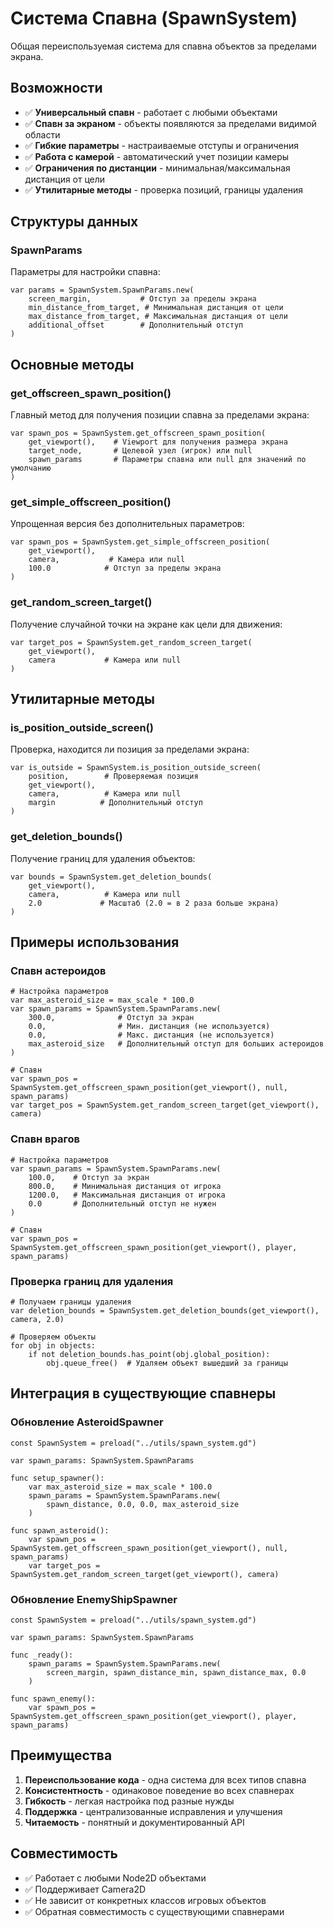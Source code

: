 # Система Спавна (SpawnSystem)

Общая переиспользуемая система для спавна объектов за пределами экрана.

## Возможности

- ✅ **Универсальный спавн** - работает с любыми объектами
- ✅ **Спавн за экраном** - объекты появляются за пределами видимой области
- ✅ **Гибкие параметры** - настраиваемые отступы и ограничения
- ✅ **Работа с камерой** - автоматический учет позиции камеры
- ✅ **Ограничения по дистанции** - минимальная/максимальная дистанция от цели
- ✅ **Утилитарные методы** - проверка позиций, границы удаления

## Структуры данных

### SpawnParams

Параметры для настройки спавна:

```gdscript
var params = SpawnSystem.SpawnParams.new(
    screen_margin,           # Отступ за пределы экрана
    min_distance_from_target, # Минимальная дистанция от цели
    max_distance_from_target, # Максимальная дистанция от цели
    additional_offset        # Дополнительный отступ
)
```

## Основные методы

### get_offscreen_spawn_position()

Главный метод для получения позиции спавна за пределами экрана:

```gdscript
var spawn_pos = SpawnSystem.get_offscreen_spawn_position(
    get_viewport(),    # Viewport для получения размера экрана
    target_node,       # Целевой узел (игрок) или null
    spawn_params       # Параметры спавна или null для значений по умолчанию
)
```

### get_simple_offscreen_position()

Упрощенная версия без дополнительных параметров:

```gdscript
var spawn_pos = SpawnSystem.get_simple_offscreen_position(
    get_viewport(),
    camera,           # Камера или null
    100.0            # Отступ за пределы экрана
)
```

### get_random_screen_target()

Получение случайной точки на экране как цели для движения:

```gdscript
var target_pos = SpawnSystem.get_random_screen_target(
    get_viewport(),
    camera           # Камера или null
)
```

## Утилитарные методы

### is_position_outside_screen()

Проверка, находится ли позиция за пределами экрана:

```gdscript
var is_outside = SpawnSystem.is_position_outside_screen(
    position,        # Проверяемая позиция
    get_viewport(),
    camera,          # Камера или null
    margin          # Дополнительный отступ
)
```

### get_deletion_bounds()

Получение границ для удаления объектов:

```gdscript
var bounds = SpawnSystem.get_deletion_bounds(
    get_viewport(),
    camera,          # Камера или null
    2.0             # Масштаб (2.0 = в 2 раза больше экрана)
)
```

## Примеры использования

### Спавн астероидов

```gdscript
# Настройка параметров
var max_asteroid_size = max_scale * 100.0
var spawn_params = SpawnSystem.SpawnParams.new(
    300.0,              # Отступ за экран
    0.0,                # Мин. дистанция (не используется)
    0.0,                # Макс. дистанция (не используется)
    max_asteroid_size   # Дополнительный отступ для больших астероидов
)

# Спавн
var spawn_pos = SpawnSystem.get_offscreen_spawn_position(get_viewport(), null, spawn_params)
var target_pos = SpawnSystem.get_random_screen_target(get_viewport(), camera)
```

### Спавн врагов

```gdscript
# Настройка параметров
var spawn_params = SpawnSystem.SpawnParams.new(
    100.0,    # Отступ за экран
    800.0,    # Минимальная дистанция от игрока
    1200.0,   # Максимальная дистанция от игрока
    0.0       # Дополнительный отступ не нужен
)

# Спавн
var spawn_pos = SpawnSystem.get_offscreen_spawn_position(get_viewport(), player, spawn_params)
```

### Проверка границ для удаления

```gdscript
# Получаем границы удаления
var deletion_bounds = SpawnSystem.get_deletion_bounds(get_viewport(), camera, 2.0)

# Проверяем объекты
for obj in objects:
    if not deletion_bounds.has_point(obj.global_position):
        obj.queue_free()  # Удаляем объект вышедший за границы
```

## Интеграция в существующие спавнеры

### Обновление AsteroidSpawner

```gdscript
const SpawnSystem = preload("../utils/spawn_system.gd")

var spawn_params: SpawnSystem.SpawnParams

func setup_spawner():
    var max_asteroid_size = max_scale * 100.0
    spawn_params = SpawnSystem.SpawnParams.new(
        spawn_distance, 0.0, 0.0, max_asteroid_size
    )

func spawn_asteroid():
    var spawn_pos = SpawnSystem.get_offscreen_spawn_position(get_viewport(), null, spawn_params)
    var target_pos = SpawnSystem.get_random_screen_target(get_viewport(), camera)
```

### Обновление EnemyShipSpawner

```gdscript
const SpawnSystem = preload("../utils/spawn_system.gd")

var spawn_params: SpawnSystem.SpawnParams

func _ready():
    spawn_params = SpawnSystem.SpawnParams.new(
        screen_margin, spawn_distance_min, spawn_distance_max, 0.0
    )

func spawn_enemy():
    var spawn_pos = SpawnSystem.get_offscreen_spawn_position(get_viewport(), player, spawn_params)
```

## Преимущества

1. **Переиспользование кода** - одна система для всех типов спавна
2. **Консистентность** - одинаковое поведение во всех спавнерах
3. **Гибкость** - легкая настройка под разные нужды
4. **Поддержка** - централизованные исправления и улучшения
5. **Читаемость** - понятный и документированный API

## Совместимость

- ✅ Работает с любыми Node2D объектами
- ✅ Поддерживает Camera2D
- ✅ Не зависит от конкретных классов игровых объектов
- ✅ Обратная совместимость с существующими спавнерами
